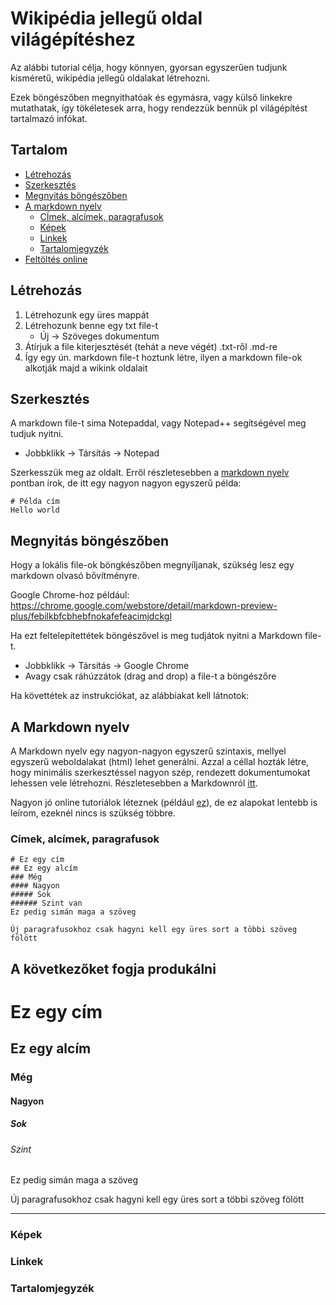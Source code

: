 # Wikipédia jellegű oldal világépítéshez 
Az alábbi tutorial célja, hogy könnyen, gyorsan egyszerűen tudjunk kisméretű, wikipédia jellegű oldalakat létrehozni. 

Ezek böngészőben megnyithatóak és egymásra, vagy külső linkekre mutathatak, így tökéletesek arra, hogy rendezzük bennük 
pl világépítést tartalmazó infókat. 

## Tartalom
- [Létrehozás](#létrehozás)
- [Szerkesztés](#szerkesztés)
- [Megnyitás böngészőben](#megnyitás-böngészőben)
- [A markdown nyelv](#a-markdown-nyelv)
	- [CÍmek, alcímek, paragrafusok](#cimek-alcimek-paragrafusok)
	- [Képek](#képek)
	- [Linkek](#linkek)
	- [Tartalomjegyzék](#tartalomjegyzék)
- [Feltöltés online](#feltöltes-online)

## Létrehozás
1. Létrehozunk egy üres mappát 
2. Létrehozunk benne egy txt file-t
	- Új -> Szöveges dokumentum
3. Átírjuk a file kiterjesztését (tehát a neve végét) .txt-ről .md-re 
4. Így egy ún. markdown file-t hoztunk létre, ilyen a markdown file-ok alkotják majd a wikink oldalait

## Szerkesztés
A markdown file-t sima Notepaddal, vagy Notepad++ segítségével meg tudjuk nyitni. 
- Jobbklikk -> Társítás -> Notepad

Szerkesszük meg az oldalt. Erről részletesebben a [markdown nyelv](#a-markdown-nyelv) pontban írok, 
de itt egy nagyon nagyon egyszerű példa:

```
# Példa cím
Hello world
```

## Megnyitás böngészőben
Hogy a lokális file-ok böngkészőben megnyíljanak, szükség lesz egy markdown olvasó bővítményre. 

Google Chrome-hoz például: https://chrome.google.com/webstore/detail/markdown-preview-plus/febilkbfcbhebfnokafefeacimjdckgl

Ha ezt feltelepítettétek böngészővel is meg tudjátok nyitni a Markdown file-t. 
- Jobbklikk -> Társítás -> Google Chrome 
- Avagy csak ráhúzzátok (drag and drop) a file-t a böngészőre

Ha követtétek az instrukciókat, az alábbiakat kell látnotok:


## A Markdown nyelv
A Markdown nyelv egy nagyon-nagyon egyszerű szintaxis, mellyel egyszerű weboldalakat (html) lehet generálni. 
Azzal a céllal hozták létre, hogy minimális szerkesztéssel nagyon szép, rendezett dokumentumokat lehessen vele létrehozni. 
Részletesebben a Markdownról [itt](https://hu.wikipedia.org/wiki/Markdown). 

Nagyon jó online tutoriálok léteznek (például [ez](https://www.markdownguide.org/basic-syntax/)), de ez alapokat lentebb is leírom, 
ezeknél nincs is szükség többre. 

### Címek, alcímek, paragrafusok

```
# Ez egy cím
## Ez egy alcím
### Még 
#### Nagyon 
##### Sok 
###### Szint van
Ez pedig simán maga a szöveg

Új paragrafusokhoz csak hagyni kell egy üres sort a többi szöveg fölött
```

A következőket fogja produkálni
---

# Ez egy cím
## Ez egy alcím
### Még 
#### Nagyon 
##### Sok 
###### Szint 
Ez pedig simán maga a szöveg

Új paragrafusokhoz csak hagyni kell egy üres sort a többi szöveg fölött

---

### Képek

### Linkek

### Tartalomjegyzék

